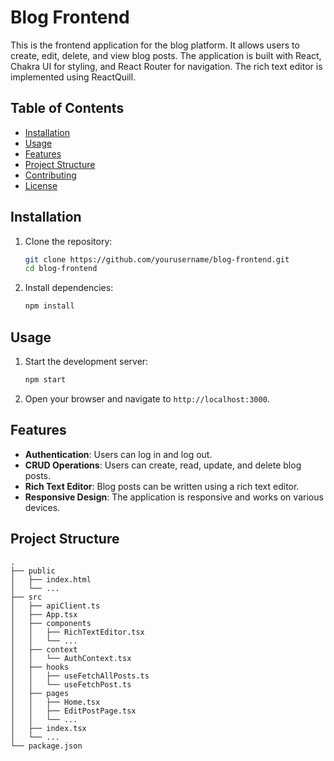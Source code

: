 # Blog Frontend

This is the frontend application for the blog platform. It allows users to create, edit, delete, and view blog posts. The application is built with React, Chakra UI for styling, and React Router for navigation. The rich text editor is implemented using ReactQuill.

## Table of Contents

- [Installation](#installation)
- [Usage](#usage)
- [Features](#features)
- [Project Structure](#project-structure)
- [Contributing](#contributing)
- [License](#license)

## Installation

1. Clone the repository:

   ```sh
   git clone https://github.com/yourusername/blog-frontend.git
   cd blog-frontend
   ```

2. Install dependencies:

   ```sh
   npm install
   ```

## Usage

1. Start the development server:

   ```sh
   npm start
   ```

2. Open your browser and navigate to `http://localhost:3000`.

## Features

- **Authentication**: Users can log in and log out.
- **CRUD Operations**: Users can create, read, update, and delete blog posts.
- **Rich Text Editor**: Blog posts can be written using a rich text editor.
- **Responsive Design**: The application is responsive and works on various devices.

## Project Structure

```plaintext
.
├── public
│   ├── index.html
│   └── ...
├── src
│   ├── apiClient.ts
│   ├── App.tsx
│   ├── components
│   │   ├── RichTextEditor.tsx
│   │   └── ...
│   ├── context
│   │   └── AuthContext.tsx
│   ├── hooks
│   │   ├── useFetchAllPosts.ts
│   │   └── useFetchPost.ts
│   ├── pages
│   │   ├── Home.tsx
│   │   ├── EditPostPage.tsx
│   │   └── ...
│   ├── index.tsx
│   └── ...
└── package.json
```
